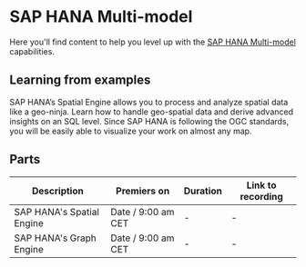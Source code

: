 # SAP HANA Multi-model

Here you'll find content to help you level up with the [SAP HANA Multi-model](https://www.sap.com/products/hana/features/multi-model.html) capabilities.

## Learning from examples

SAP HANA’s Spatial Engine allows you to process and analyze spatial data like a geo-ninja. Learn how to handle geo-spatial data and derive advanced insights on an SQL level. Since SAP HANA is following the OGC standards, you will be easily able to visualize your work on almost any map.

## Parts

| Description | Premiers on |Duration | Link to recording |
|-|-|-|-|
|SAP HANA's Spatial Engine| Date / 9:00 am CET|-|-|
|SAP HANA's Graph Engine|  Date / 9:00 am CET | -|-|
